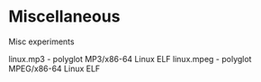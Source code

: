 # Miscellaneous
Misc experiments

linux.mp3  - polyglot MP3/x86-64 Linux ELF 
linux.mpeg - polyglot MPEG/x86-64 Linux ELF
